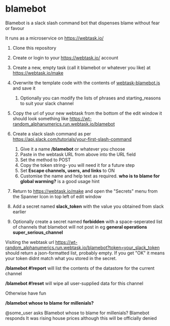 # blamebot
Blamebot is a slack slash command bot that dispenses blame without fear or favour

It runs as a microservice on https://webtask.io/ 


1. Clone this repository
1. Create or login to your https://webtask.io/ account
1. Create a new, empty task (call it blamebot or whatever you like) at https://webtask.io/make
1. Overwrite the template code with the contents of [webtask-blamebot.js](../master/webtask-blamebot.js) and save it
    1. Optionally you can modify the lists of phrases and starting_reasons to suit your slack channel

1. Copy the url of your new webtask from the bottom of the edit window it should look something like https://wt-random_alphanumerics.run.webtask.io/blamebot
1. Create a slack slash command as per https://api.slack.com/tutorials/your-first-slash-command
    1. Give it a name **/blamebot** or whatever you choose
    1. Paste in the webtask URL from above into the URL field
    1. Set the method to POST
    1. Copy the token string- you will need it for a future step
    1. Set **Escape channels, users, and links** to ON
    1. Customise the name and help text as required.  **who is to blame for global warming?** is a good usage hint
  
1. Return to https://webtask.io/make and open the "Secrets" menu from the Spanner Icon in top left of edit window
  1. Add a secret named **slack_token** with the value you obtained from slack earlier
  1. Optionally create a secret named **forbidden** with a space-seperated list of channels that blamebot will not post in eg **general operations super_serious_channel**
  
Visiting the webtask url  https://wt-random_alphanumerics.run.webtask.io/blamebot?token=your_slack_token should return a json-formatted list, probably empty. If you get "OK" it means your token didnt match what you stored in the secret.
  
**/blamebot #!report**  will list the contents of the datastore for the current channel

**/blamebot #!reset**  will wipe all user-supplied data for this channel

Otherwise have fun

**/blamebot whose to blame for millenials?**

@some_user asks Blamebot
whose to blame for millenials?
Blamebot responds
It was rising house prices although this will be officially denied

